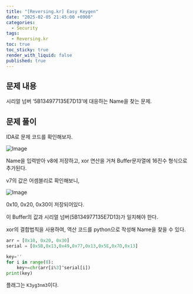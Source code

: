 ```yaml
---
title: "[Reversing.kr] Easy Keygen"
date: "2025-02-05 21:45:00 +0900"
categories:
  - Security
tags:
  - Reversing.kr
toc: true
toc_sticky: true
render_with_liquid: false
published: true
---
```

## 문제 내용

시리얼 넘버 ‘5B134977135E7D13’에 대응하는 Name을 찾는 문제.

## 문제 풀이

IDA로 문제 코드를 확인해보자.

![Image](https://github.com/user-attachments/assets/47f4ff23-9e37-4049-a7c6-2e40561d2ec6)

Name을 입력받아 v8에 저장하고, xor 연산을 거쳐 Buffer문자열에 16진수 형식으로 추가된다.

v7의 값은 어셈블리로 확인해보니,

![Image](https://github.com/user-attachments/assets/37774087-3f99-4060-8e79-6853bfaa2745)

0x10, 0x20, 0x30이 저장되어있다.

이 Buffer의 값과 시리얼 넘버(5B134977135E7D13)가 일치해야 한다.

xor의 결합법칙을 사용하여, 역산 코드를 python으로 작성해 Name을 찾을 수 있다.

```python
arr = [0x10, 0x20, 0x30]
serial = [0x5B,0x13,0x49,0x77,0x13,0x5E,0x7D,0x13]

key=''
for i in range(8):
    key+=chr(arr[i%3]^serial[i])
print(key)
```

플래그는 `K3yg3nm3`이다.